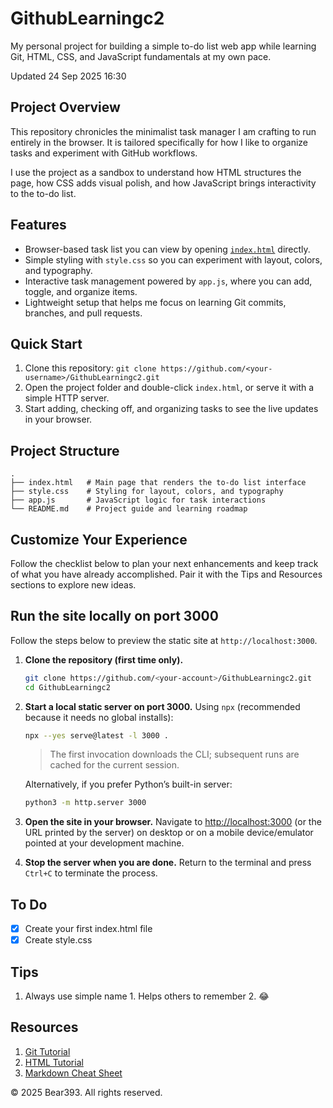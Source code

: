 # GithubLearningc2
My personal project for building a simple to-do list web app while learning Git, HTML, CSS, and JavaScript fundamentals at my own pace.

Updated 24 Sep 2025 16:30

## Project Overview
This repository chronicles the minimalist task manager I am crafting to run entirely in the browser. It is tailored specifically for how I like to organize tasks and experiment with GitHub workflows.

I use the project as a sandbox to understand how HTML structures the page, how CSS adds visual polish, and how JavaScript brings interactivity to the to-do list.

## Features
- Browser-based task list you can view by opening [`index.html`][4] directly.
- Simple styling with `style.css` so you can experiment with layout, colors, and typography.
- Interactive task management powered by `app.js`, where you can add, toggle, and organize items.
- Lightweight setup that helps me focus on learning Git commits, branches, and pull requests.

## Quick Start
1. Clone this repository: `git clone https://github.com/<your-username>/GithubLearningc2.git`
2. Open the project folder and double-click `index.html`, or serve it with a simple HTTP server.
3. Start adding, checking off, and organizing tasks to see the live updates in your browser.

## Project Structure
```
.
├── index.html   # Main page that renders the to-do list interface
├── style.css    # Styling for layout, colors, and typography
├── app.js       # JavaScript logic for task interactions
└── README.md    # Project guide and learning roadmap
```

## Customize Your Experience
Follow the checklist below to plan your next enhancements and keep track of what you have already accomplished. Pair it with the Tips and Resources sections to explore new ideas.

## Run the site locally on port 3000
Follow the steps below to preview the static site at `http://localhost:3000`.

1. **Clone the repository (first time only).**
   ```bash
   git clone https://github.com/<your-account>/GithubLearningc2.git
   cd GithubLearningc2
   ```

2. **Start a local static server on port 3000.**
   Using `npx` (recommended because it needs no global installs):
   ```bash
   npx --yes serve@latest -l 3000 .
   ```
   > The first invocation downloads the CLI; subsequent runs are cached for the current session.

   Alternatively, if you prefer Python’s built-in server:
   ```bash
   python3 -m http.server 3000
   ```

3. **Open the site in your browser.**
   Navigate to [http://localhost:3000](http://localhost:3000) (or the URL printed by the server) on desktop or on a mobile device/emulator pointed at your development machine.

4. **Stop the server when you are done.**
   Return to the terminal and press `Ctrl+C` to terminate the process.

## To Do
- [x] Create your first index.html file
- [x] Create style.css

## Tips
1. Always use simple name
        1. Helps others to remember
        2. :joy:

## Resources
1. [Git Tutorial][1]
2. [HTML Tutorial][2]
3. [Markdown Cheat Sheet][3]

<footer>
  <p>&copy; 2025 Bear393. All rights reserved.</p>
</footer>

[1]: https://www.w3schools.com/git/
[2]: https://www.w3schools.com/html/
[3]: https://www.markdownguide.org/cheat-sheet/
[4]: https://bear393.github.io/GithubLearningc2
